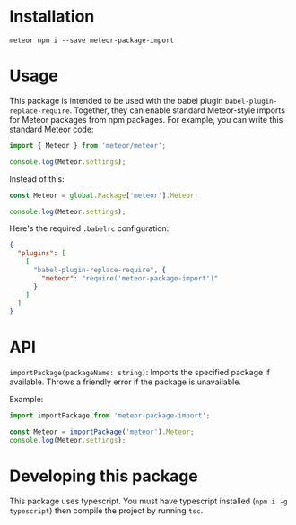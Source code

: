 # Installation
`meteor npm i --save meteor-package-import`

# Usage
This package is intended to be used with the babel plugin `babel-plugin-replace-require`. Together, they can enable standard Meteor-style imports for Meteor packages from npm packages.
For example, you can write this standard Meteor code:
``` js
import { Meteor } from 'meteor/meteor';

console.log(Meteor.settings);
```

Instead of this:
``` js
const Meteor = global.Package['meteor'].Meteor;

console.log(Meteor.settings);
```

Here's the required `.babelrc` configuration:
```json
{
  "plugins": [
    [
      "babel-plugin-replace-require", {
        "meteor": "require('meteor-package-import')"
      }
    ]
  ]
}
``` 

# API

`importPackage(packageName: string)`: 
Imports the specified package if available.
Throws a friendly error if the package is unavailable.

Example:
```js
import importPackage from 'meteor-package-import';

const Meteor = importPackage('meteor').Meteor;
console.log(Meteor.settings);
```

# Developing this package
This package uses typescript. You must have typescript installed (`npm i -g typescript`) then compile the project by running `tsc`.
